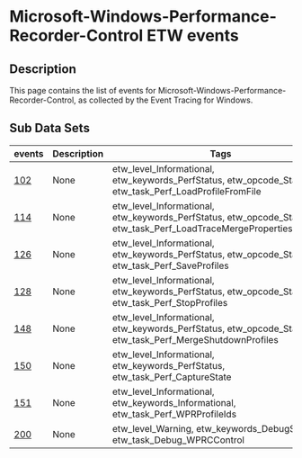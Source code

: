# Microsoft-Windows-Performance-Recorder-Control ETW events

## Description
This page contains the list of events for Microsoft-Windows-Performance-Recorder-Control, as collected by the Event Tracing for Windows.

## Sub Data Sets
|events|Description|Tags|
|---|---|---|
|[102](events/event-102.md)|None|etw_level_Informational, etw_keywords_PerfStatus, etw_opcode_Start, etw_task_Perf_LoadProfileFromFile|
|[114](events/event-114.md)|None|etw_level_Informational, etw_keywords_PerfStatus, etw_opcode_Start, etw_task_Perf_LoadTraceMergePropertiesFromFile|
|[126](events/event-126.md)|None|etw_level_Informational, etw_keywords_PerfStatus, etw_opcode_Start, etw_task_Perf_SaveProfiles|
|[128](events/event-128.md)|None|etw_level_Informational, etw_keywords_PerfStatus, etw_opcode_Start, etw_task_Perf_StopProfiles|
|[148](events/event-148.md)|None|etw_level_Informational, etw_keywords_PerfStatus, etw_opcode_Start, etw_task_Perf_MergeShutdownProfiles|
|[150](events/event-150.md)|None|etw_level_Informational, etw_keywords_PerfStatus, etw_task_Perf_CaptureState|
|[151](events/event-151.md)|None|etw_level_Informational, etw_keywords_Informational, etw_task_Perf_WPRProfileIds|
|[200](events/event-200.md)|None|etw_level_Warning, etw_keywords_DebugStatus, etw_task_Debug_WPRCControl|
